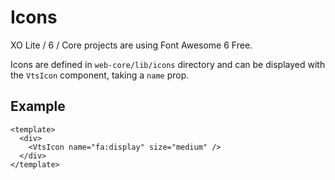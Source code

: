 # Icons

XO Lite / 6 / Core projects are using Font Awesome 6 Free.

Icons are defined in `web-core/lib/icons` directory and can be displayed with the `VtsIcon` component, taking a `name` prop.

## Example

```vue
<template>
  <div>
    <VtsIcon name="fa:display" size="medium" />
  </div>
</template>
```

